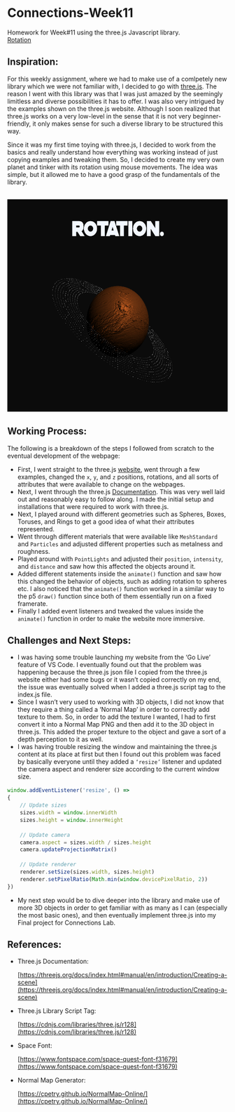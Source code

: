 # Connections-Week11
Homework for Week#11 using the three.js Javascript library. <br/>
[Rotation](https://abraiz01.github.io/)

## Inspiration:

For this weekly assignment, where we had to make use of a comlpetely new library which we were not familiar with, I decided to go with [three.js](https://threejs.org/). The reason I went with this library was that I was just amazed by the seemingly limitless and diverse possibilities it has to offer. I was also very intrigued by the examples shown on the three.js website. Although I soon realized that three.js works on a very low-level in the sense that it is not very beginner-friendly, it only makes sense for such a diverse library to be structured this way.

Since it was my first time toying with three.js, I decided to work from the basics and really understand how everything was working instead of just copying examples and tweaking them. So, I decided to create my very own planet and tinker with its rotation using mouse movements. The idea was simple, but it allowed me to have a good grasp of the fundamentals of the library. <br/><br/>

<p align="center">
  <img 
    width="562"
    height="484"
    src="https://github.com/Abraiz01/Connections-Lab/blob/main/Week11/screenshot.png"
  >
</p>

## Working Process:

The following is a breakdown of the steps I followed from scratch to the eventual development of the webpage:



* First, I went straight to the three.js [website](https://threejs.org/), went through a few examples, changed the `x`, `y`, and `z` positions, rotations, and all sorts of attributes that were available to change on the webpages.
* Next, I went through the three.js [Documentation](https://threejs.org/docs/index.html#manual/en/introduction/Creating-a-scene). This was very well laid out and reasonably easy to follow along. I made the initial setup and installations that were required to work with three.js.
* Next, I played around with different geometries such as Spheres, Boxes, Toruses, and Rings to get a good idea of what their attributes represented.
* Went through different materials that were available like `MeshStandard` and `Particles` and adjusted different properties such as metalness and roughness.
* Played around with `PointLights` and adjusted their `position`, `intensity`, and `distance` and saw how this affected the objects around it.
* Added different statements inside the `animate()` function and saw how this changed the behavior of objects, such as adding rotation to spheres etc. I also noticed that the `animate()` function worked in a similar way to the p5 `draw()` function since both of them essentially run on a fixed framerate.
* Finally I added event listeners and tweaked the values inside the `animate()` function in order to make the website more immersive.

## Challenges and Next Steps:



* I was having some trouble launching my website from the ‘Go Live’ feature of VS Code. I eventually found out that the problem was happening because the three.js json file I copied from the three.js website either had some bugs or it wasn’t copied correctly on my end, the issue was eventually solved when I added a three.js script tag to the index.js file.
* Since I wasn’t very used to working with 3D objects, I did not know that they require a thing called a ‘Normal Map’ in order to correctly add texture to them. So, in order to add the texture I wanted, I had to first convert it into a Normal Map PNG and then add it to the 3D object in three.js. This added the proper texture to the object and gave a sort of a depth perception to it as well.
* I was having trouble resizing the window and maintaining the three.js content at its place at first but then I found out this problem was faced by basically everyone until they added a `‘resize’` listener and updated the camera aspect and renderer size according to the current window size.
```js
window.addEventListener('resize', () =>
{
    // Update sizes
    sizes.width = window.innerWidth
    sizes.height = window.innerHeight

    // Update camera
    camera.aspect = sizes.width / sizes.height
    camera.updateProjectionMatrix()

    // Update renderer
    renderer.setSize(sizes.width, sizes.height)
    renderer.setPixelRatio(Math.min(window.devicePixelRatio, 2))
})
```
* My next step would be to dive deeper into the library and make use of more 3D objects in order to get familiar with as many as I can (especially the most basic ones), and then eventually implement three.js into my Final project for Connections Lab.

## References:

* Three.js Documentation:

    [https://threejs.org/docs/index.html#manual/en/introduction/Creating-a-scene](https://threejs.org/docs/index.html#manual/en/introduction/Creating-a-scene)

* Three.js Library Script Tag:

    [https://cdnjs.com/libraries/three.js/r128](https://cdnjs.com/libraries/three.js/r128)

* Space Font:

    [https://www.fontspace.com/space-quest-font-f31679](https://www.fontspace.com/space-quest-font-f31679)

* Normal Map Generator:

	[https://cpetry.github.io/NormalMap-Online/](https://cpetry.github.io/NormalMap-Online/)
